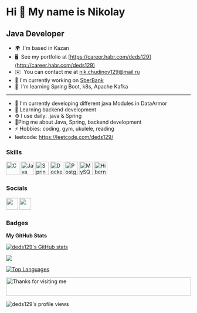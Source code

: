 Hi 👋 My name is Nikolay
========================

Java Developer
--------------
* 🌍  I'm based in Kazan
* 🖥️  See my portfolio at [https://career.habr.com/deds129](http://career.habr.com/deds129)
* ✉️  You can contact me at [nik.chudinov129@mail.ru](mailto:nik.chudinov129@mail.ru)
* 🚀  I'm currently working on [SberBank](https://sberbank.ru)
* 🧠  I'm learning Spring Boot, k8s, Apache Kafka
--------------
* 🔭 I'm currently developing different java Modules in DataArmor
* 🌱 Learning backend development
* ⚙️ I use daily: .java & Spring 
* 💬Ping me about Java, Spring, backend development
* ⚡️ Hobbies: coding, gym, ukulele, reading
* leetcode: https://leetcode.com/deds129/



### Skills

<p align="left">
<a href="https://docs.microsoft.com/en-us/cpp/?view=msvc-170" target="_blank" rel="noreferrer"><img src="https://raw.githubusercontent.com/danielcranney/readme-generator/main/public/icons/skills/c-colored.svg" width="36" height="36" alt="C" /></a>
<a href="https://www.oracle.com/java/" target="_blank" rel="noreferrer"><img src="https://raw.githubusercontent.com/danielcranney/readme-generator/main/public/icons/skills/java-colored.svg" width="36" height="36" alt="Java" /></a>
  <a href="https://spring.io/projects/spring-boot" target="_blank" rel="noreferrer"><img src="https://www.vectorlogo.zone/logos/springio/springio-icon.svg" width="36" height="36" alt="Spring Boot" /></a>
  <a href="https://www.docker.com/" target="_blank" rel="noreferrer"><img src="https://www.vectorlogo.zone/logos/docker/docker-icon.svg" width="36" height="36" alt="Docker" /></a>
<a href="https://www.postgresql.org/" target="_blank" rel="noreferrer"><img src="https://raw.githubusercontent.com/danielcranney/readme-generator/main/public/icons/skills/postgresql-colored.svg" width="36" height="36" alt="PostgreSQL" /></a>
<a href="https://www.mysql.com/" target="_blank" rel="noreferrer"><img src="https://raw.githubusercontent.com/danielcranney/readme-generator/main/public/icons/skills/mysql-colored.svg" width="36" height="36" alt="MySQL" /></a>
<a href="https://hibernate.org/orm/" target="_blank" rel="noreferrer"><img src="https://www.vectorlogo.zone/logos/hibernate/hibernate-icon.svg" width="36" height="36" alt="Hibernate" /></a>
</p>
</p>

### Socials

<p align="left"> <a href="https://www.github.com/deds129" target="_blank" rel="noreferrer"><img src="https://raw.githubusercontent.com/danielcranney/readme-generator/main/public/icons/socials/github.svg" width="32" height="32" /></a> <a href="https://www.stackoverflow.com/users/15463728/chudinov-nikolay" target="_blank" rel="noreferrer"><img src="https://raw.githubusercontent.com/danielcranney/readme-generator/main/public/icons/socials/stackoverflow.svg" width="32" height="32" /></a></p>

### Badges

<b>My GitHub Stats</b>

<a href="http://www.github.com/deds129"><img src="https://github-readme-stats.vercel.app/api?username=deds129&show_icons=true&hide=&count_private=true&title_color=0891b2&text_color=ffffff&icon_color=0891b2&bg_color=1c1917&hide_border=true&show_icons=true" alt="deds129's GitHub stats" /></a>

<a href="http://www.github.com/deds129"><img src="https://github-readme-streak-stats.herokuapp.com/?user=deds129&stroke=ffffff&background=1c1917&ring=0891b2&fire=0891b2&currStreakNum=ffffff&currStreakLabel=0891b2&sideNums=ffffff&sideLabels=ffffff&dates=ffffff&hide_border=true" /></a>

<a href="https://github.com/deds129" align="left"><img src="https://github-readme-stats.vercel.app/api/top-langs/?username=deds129&langs_count=10&title_color=0891b2&text_color=ffffff&icon_color=0891b2&bg_color=1c1917&hide_border=true&locale=en&custom_title=Top%20%Languages" alt="Top Languages" /></a>

<img height="50" alt="Thanks for visiting me" width="100%" src="https://raw.githubusercontent.com/BrunnerLivio/brunnerlivio/master/images/marquee.svg" />

![deds129's profile views](https://komarev.com/ghpvc/?username=deds129&label=PROFILE+VIEWS&style=flat-square)

